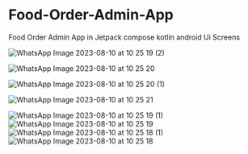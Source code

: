 # Food-Order-Admin-App
Food Order Admin App in Jetpack compose kotlin android
Ui Screens

![WhatsApp Image 2023-08-10 at 10 25 19 (2)](https://github.com/gitcoder-aman/Food-Order-Admin-App/assets/96575890/48d0462f-82fc-4480-9992-6b1eb57fa608)


![WhatsApp Image 2023-08-10 at 10 25 20](https://github.com/gitcoder-aman/Food-Order-Admin-App/assets/96575890/df3663f7-84ee-4922-999a-c6ee8e06b715)

![WhatsApp Image 2023-08-10 at 10 25 20 (1)](https://github.com/gitcoder-aman/Food-Order-Admin-App/assets/96575890/222a29ae-8c55-4a0b-a9bd-c049894c72d9)

![WhatsApp Image 2023-08-10 at 10 25 21](https://github.com/gitcoder-aman/Food-Order-Admin-App/assets/96575890/0416d6ea-84c3-4409-94c5-171465879757)

![WhatsApp Image 2023-08-10 at 10 25 19 (1)](https://github.com/gitcoder-aman/Food-Order-Admin-App/assets/96575890/6c13963c-c9f1-4910-afcf-e66cb0c73171)
![WhatsApp Image 2023-08-10 at 10 25 19](https://github.com/gitcoder-aman/Food-Order-Admin-App/assets/96575890/0210c8fd-6cd3-42bb-897b-0baeaff16880)
![WhatsApp Image 2023-08-10 at 10 25 18 (1)](https://github.com/gitcoder-aman/Food-Order-Admin-App/assets/96575890/987705c4-8ae6-45da-bbe2-368efbee271d)
![WhatsApp Image 2023-08-10 at 10 25 18](https://github.com/gitcoder-aman/Food-Order-Admin-App/assets/96575890/c2664a82-af1f-463b-a8eb-f42f1381dcf3)
